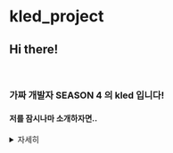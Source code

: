 # kled_project

## Hi there!

<br>

### 가짜 개발자 **SEASON 4** 의 kled 입니다!

#### 저를 잠시나마 소개하자면..
<details>
<summary>자세히</summary>
<div markdown="1">

1. 인천대학교 전자공학과 학생입니다.
2. Front-end Developer를 꿈꾸고 있습니다.
3. 귀여운 [챗봇](https://competent-payne-da6f41.netlify.app/chatbot.html)을 만들면서 연습하고 있습니다! 
</div>
</details>
